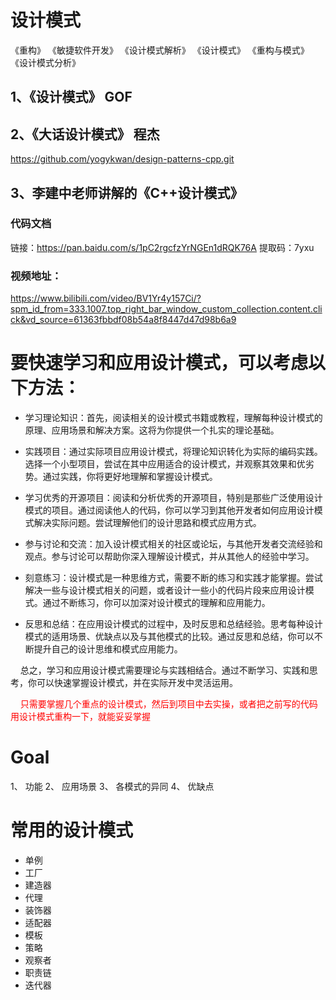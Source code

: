 <!--
 * @Author: Clark
 * @Email: haixuanwoTxh@gmail.com
 * @Date: 2024-02-19 10:29:27
 * @LastEditors: Clark
 * @LastEditTime: 2024-02-26 09:09:58
 * @Description: file content
-->


# 设计模式
《重构》
《敏捷软件开发》
《设计模式解析》
《设计模式》
《重构与模式》
《设计模式分析》

## 1、《设计模式》 GOF

## 2、《大话设计模式》 程杰
https://github.com/yogykwan/design-patterns-cpp.git

## 3、李建中老师讲解的《C++设计模式》

### 代码文档
链接：https://pan.baidu.com/s/1pC2rgcfzYrNGEn1dRQK76A
提取码：7yxu

### 视频地址：
https://www.bilibili.com/video/BV1Yr4y157Ci/?spm_id_from=333.1007.top_right_bar_window_custom_collection.content.click&vd_source=61363fbbdf08b54a8f8447d47d98b6a9



# 要快速学习和应用设计模式，可以考虑以下方法：

- 学习理论知识：首先，阅读相关的设计模式书籍或教程，理解每种设计模式的原理、应用场景和解决方案。这将为你提供一个扎实的理论基础。

- 实践项目：通过实际项目应用设计模式，将理论知识转化为实际的编码实践。选择一个小型项目，尝试在其中应用适合的设计模式，并观察其效果和优劣势。通过实践，你将更好地理解和掌握设计模式。

- 学习优秀的开源项目：阅读和分析优秀的开源项目，特别是那些广泛使用设计模式的项目。通过阅读他人的代码，你可以学习到其他开发者如何应用设计模式解决实际问题。尝试理解他们的设计思路和模式应用方式。

- 参与讨论和交流：加入设计模式相关的社区或论坛，与其他开发者交流经验和观点。参与讨论可以帮助你深入理解设计模式，并从其他人的经验中学习。

- 刻意练习：设计模式是一种思维方式，需要不断的练习和实践才能掌握。尝试解决一些与设计模式相关的问题，或者设计一些小的代码片段来应用设计模式。通过不断练习，你可以加深对设计模式的理解和应用能力。

- 反思和总结：在应用设计模式的过程中，及时反思和总结经验。思考每种设计模式的适用场景、优缺点以及与其他模式的比较。通过反思和总结，你可以不断提升自己的设计思维和模式应用能力。

&nbsp; &nbsp; 总之，学习和应用设计模式需要理论与实践相结合。通过不断学习、实践和思考，你可以快速掌握设计模式，并在实际开发中灵活运用。

<font color=red>
&nbsp; &nbsp; 只需要掌握几个重点的设计模式，然后到项目中去实操，或者把之前写的代码用设计模式重构一下，就能妥妥掌握
</font>

# Goal
1、 功能
2、 应用场景
3、 各模式的异同
4、 优缺点

# 常用的设计模式
- 单例
- 工厂
- 建造器
- 代理
- 装饰器
- 适配器
- 模板
- 策略
- 观察者
- 职责链
- 迭代器



